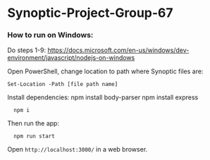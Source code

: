# Synoptic-Project-Group-67

### How to run on Windows:

Do steps 1-9: https://docs.microsoft.com/en-us/windows/dev-environment/javascript/nodejs-on-windows

Open PowerShell, change location to path where Synoptic files are:

```
Set-Location -Path [file path name]
```

Install dependencies:
npm install body-parser
npm install express

```
  npm i
```

Then run the app:

```
  npm run start
```

Open `http://localhost:3000/` in a web browser.
